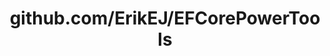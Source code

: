 ---
layout: post
title: github.com/ErikEJ/EFCorePowerTools
categories: link
tags: [انگلیسی, برنامه‌نویسی]
---